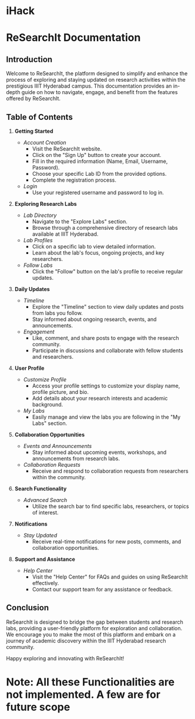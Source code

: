 # iHack

# ReSearchIt Documentation

## Introduction

Welcome to ReSearchIt, the platform designed to simplify and enhance the process of exploring and staying updated on research activities within the prestigious IIIT Hyderabad campus. This documentation provides an in-depth guide on how to navigate, engage, and benefit from the features offered by ReSearchIt.

## Table of Contents

1. **Getting Started**
    - *Account Creation*
        - Visit the ReSearchIt website.
        - Click on the "Sign Up" button to create your account.
        - Fill in the required information (Name, Email, Username, Password).
        - Choose your specific Lab ID from the provided options.
        - Complete the registration process.
    - *Login*
        - Use your registered username and password to log in.

2. **Exploring Research Labs**
    - *Lab Directory*
        - Navigate to the "Explore Labs" section.
        - Browse through a comprehensive directory of research labs available at IIIT Hyderabad.
    - *Lab Profiles*
        - Click on a specific lab to view detailed information.
        - Learn about the lab's focus, ongoing projects, and key researchers.
    - *Follow Labs*
        - Click the "Follow" button on the lab's profile to receive regular updates.

3. **Daily Updates**
    - *Timeline*
        - Explore the "Timeline" section to view daily updates and posts from labs you follow.
        - Stay informed about ongoing research, events, and announcements.
    - *Engagement*
        - Like, comment, and share posts to engage with the research community.
        - Participate in discussions and collaborate with fellow students and researchers.

4. **User Profile**
    - *Customize Profile*
        - Access your profile settings to customize your display name, profile picture, and bio.
        - Add details about your research interests and academic background.
    - *My Labs*
        - Easily manage and view the labs you are following in the "My Labs" section.

5. **Collaboration Opportunities**
    - *Events and Announcements*
        - Stay informed about upcoming events, workshops, and announcements from research labs.
    - *Collaboration Requests*
        - Receive and respond to collaboration requests from researchers within the community.

6. **Search Functionality**
    - *Advanced Search*
        - Utilize the search bar to find specific labs, researchers, or topics of interest.

7. **Notifications**
    - *Stay Updated*
        - Receive real-time notifications for new posts, comments, and collaboration opportunities.

8. **Support and Assistance**
    - *Help Center*
        - Visit the "Help Center" for FAQs and guides on using ReSearchIt effectively.
        - Contact our support team for any assistance or feedback.

## Conclusion

ReSearchIt is designed to bridge the gap between students and research labs, providing a user-friendly platform for exploration and collaboration. We encourage you to make the most of this platform and embark on a journey of academic discovery within the IIIT Hyderabad research community.

Happy exploring and innovating with ReSearchIt!


# Note: All these Functionalities are not implemented. A few are for future scope
